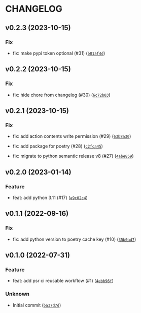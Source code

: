 # CHANGELOG



## v0.2.3 (2023-10-15)

### Fix

* fix: make pypi token optional (#31) ([`b81af4d`](https://github.com/MartinHjelmare/github-actions-workflows/commit/b81af4d84a742b0356976d1e73f0d8a5eb33bb45))


## v0.2.2 (2023-10-15)

### Fix

* fix: hide chore from changelog (#30) ([`6c72b03`](https://github.com/MartinHjelmare/github-actions-workflows/commit/6c72b03f9d8ff2a78ce497a068b66baa5bc2dce6))


## v0.2.1 (2023-10-15)

### Fix

* fix: add action contents write permission (#29) ([`63b8a30`](https://github.com/MartinHjelmare/github-actions-workflows/commit/63b8a30e178b167f93ab256448053c0d5b8edede))

* fix: add package for poetry (#28) ([`c2fca45`](https://github.com/MartinHjelmare/github-actions-workflows/commit/c2fca45e66f7afece4ebb4d6a2273e5f689b7ff4))

* fix: migrate to python semantic release v8 (#27) ([`4abe859`](https://github.com/MartinHjelmare/github-actions-workflows/commit/4abe85960cd37e9a442be2e92dddeb7a33d04e9b))


## v0.2.0 (2023-01-14)

### Feature

* feat: add python 3.11 (#17) ([`a9c02c4`](https://github.com/MartinHjelmare/github-actions-workflows/commit/a9c02c4608aafff562eeb92b5f88c8af295c7805))


## v0.1.1 (2022-09-16)

### Fix

* fix: add python version to poetry cache key (#10) ([`35b0ad7`](https://github.com/MartinHjelmare/github-actions-workflows/commit/35b0ad758d483c7716960539bd85824f34f66907))


## v0.1.0 (2022-07-31)

### Feature

* feat: add psr ci reusable workflow (#1) ([`4ebb96f`](https://github.com/MartinHjelmare/github-actions-workflows/commit/4ebb96fd0a60ceeae14c2b8fe5c80e4d7a33ef9c))

### Unknown

* Initial commit ([`ba37d7d`](https://github.com/MartinHjelmare/github-actions-workflows/commit/ba37d7d597585f78afea8192ba5e762acb6a76ef))
